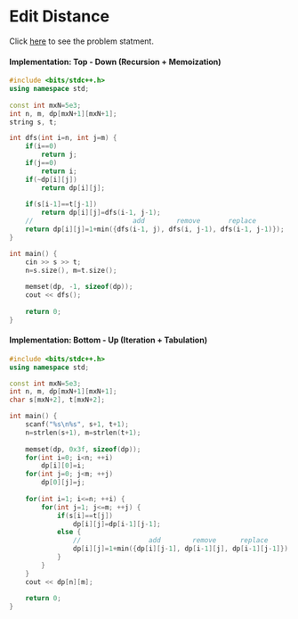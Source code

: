 # Edit Distance
Click [here](https://cses.fi/problemset/task/1639) to see the problem statment.   

#### Implementation: Top - Down (Recursion + Memoization)
```cpp
#include <bits/stdc++.h>
using namespace std;
 
const int mxN=5e3;
int n, m, dp[mxN+1][mxN+1];
string s, t;

int dfs(int i=n, int j=m) {
    if(i==0)
        return j;
    if(j==0)
        return i;
    if(~dp[i][j])
        return dp[i][j];
    
    if(s[i-1]==t[j-1])
        return dp[i][j]=dfs(i-1, j-1);
    //                         add        remove       replace
    return dp[i][j]=1+min({dfs(i-1, j), dfs(i, j-1), dfs(i-1, j-1)});
}

int main() {
    cin >> s >> t;
    n=s.size(), m=t.size();
    
    memset(dp, -1, sizeof(dp));
    cout << dfs();
    
    return 0;
}
```

#### Implementation: Bottom - Up (Iteration + Tabulation)
```cpp
#include <bits/stdc++.h>
using namespace std;

const int mxN=5e3;
int n, m, dp[mxN+1][mxN+1];
char s[mxN+2], t[mxN+2];

int main() {
    scanf("%s\n%s", s+1, t+1);
    n=strlen(s+1), m=strlen(t+1);
    
    memset(dp, 0x3f, sizeof(dp));
    for(int i=0; i<n; ++i)
        dp[i][0]=i;
    for(int j=0; j<m; ++j)
        dp[0][j]=j;
    
    for(int i=1; i<=n; ++i) {
        for(int j=1; j<=m; ++j) {
            if(s[i]==t[j])
                dp[i][j]=dp[i-1][j-1];
            else {
                //                 add        remove      replace
                dp[i][j]=1+min({dp[i][j-1], dp[i-1][j], dp[i-1][j-1]});
            }
        }
    }
    cout << dp[n][m];
    
    return 0;
}
```
